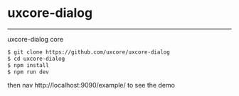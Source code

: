 # uxcore-dialog
---

uxcore-dialog core


```sh
$ git clone https://github.com/uxcore/uxcore-dialog
$ cd uxcore-dialog
$ npm install
$ npm run dev
```

then nav http://localhost:9090/example/ to see the demo

